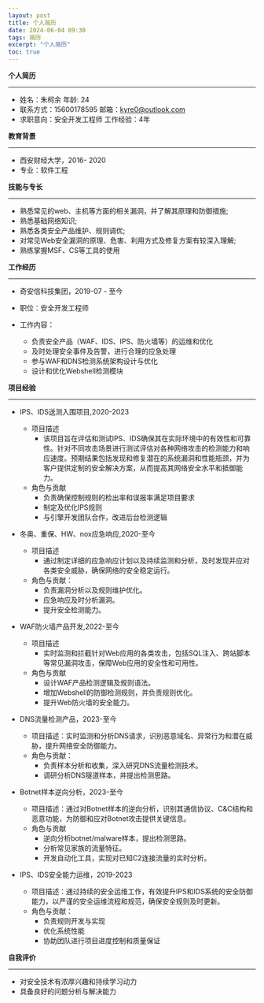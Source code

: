 ```yaml
---
layout: post
title: 个人简历
date: 2024-06-04 09:30
tags: 简历
excerpt: "个人简历"
toc: true
---
```

**个人简历**  
***
* 姓名：朱柯余                年龄:  24
* 联系方式：15600178595       邮箱：kyre0@outlook.com
* 求职意向：安全开发工程师     工作经验：4年  

**教育背景**  
***
* 西安财经大学，2016- 2020
* 专业：软件工程  

**技能与专长**  
***
* 熟悉常见的web、主机等方面的相关漏洞，并了解其原理和防御措施;
* 熟悉基础网络知识;
* 熟悉各类安全产品维护、规则调优;
* 对常见Web安全漏洞的原理、危害、利用方式及修复方案有较深入理解;
* 熟练掌握MSF、CS等工具的使用  

**工作经历**  
***
* 奇安信科技集团，2019-07 - 至今
* 职位：安全开发工程师  

* 工作内容：
  - 负责安全产品（WAF、IDS、IPS、防火墙等）的运维和优化
  - 及时处理安全事件及告警，进行合理的应急处理
  - 参与WAF和DNS检测系统架构设计与优化
  - 设计和优化Webshell检测模块 

**项目经验**
***  
* IPS、IDS送测入围项目,2020-2023  
  + 项目描述  
    - 该项目旨在评估和测试IPS、IDS确保其在实际环境中的有效性和可靠性。针对不同攻击场景进行测试评估对各种网络攻击的检测能力和响应速度。预期结果包括发现和修复潜在的系统漏洞和性能瓶颈，并为客户提供定制的安全解决方案，从而提高其网络安全水平和抵御能力。  
  + 角色与贡献  
    - 负责确保控制规则的检出率和误报率满足项目要求  
    - 制定及优化IPS规则  
    - 与引擎开发团队合作，改进后台检测逻辑

* 冬奥、重保、HW、nox应急响应,2020-至今
  + 项目描述
    - 通过制定详细的应急响应计划以及持续监测和分析，及时发现并应对各类安全威胁，确保网络的安全稳定运行。
  + 角色与贡献：
    - 负责漏洞分析以及规则维护优化。
    - 应急响应及时分析漏洞。
    - 提升安全检测能力。

* WAF防火墙产品开发,2022-至今                              
  + 项目描述  
    - 实时监测和拦截针对Web应用的各类攻击，包括SQL注入、跨站脚本等常见漏洞攻击，保障Web应用的安全性和可用性。
  + 角色与贡献
    - 设计WAF产品检测逻辑及规则语法。
    - 增加Webshell的防御检测规则，并负责规则优化。
    - 提升Web防火墙的安全能力。

* DNS流量检测产品，2023-至今                
  + 项目描述：实时监测和分析DNS请求，识别恶意域名、异常行为和潜在威胁，提升网络安全防御能力。
  + 角色与贡献：
    - 负责样本分析和收集，深入研究DNS流量检测技术。
    - 调研分析DNS隧道样本，并提出检测思路。

* Botnet样本逆向分析，2023-至今                     
  + 项目描述：通过对Botnet样本的逆向分析，识别其通信协议、C&C结构和恶意功能，为防御和应对Botnet攻击提供关键信息。
  + 角色与贡献  
    - 逆向分析botnet/malware样本，提出检测思路。
    - 分析常见家族的流量特征。
    - 开发自动化工具，实现对已知C2连接流量的实时分析。  

* IPS、IDS安全能力运维，2019-2023
  + 项目描述：通过持续的安全运维工作，有效提升IPS和IDS系统的安全防御能力，以严谨的安全运维流程和规范，确保安全规则及时更新。
  + 角色与贡献：
    - 负责规则开发与实现
    - 优化系统性能
    - 协助团队进行项目进度控制和质量保证  

**自我评价**  
***
* 对安全技术有浓厚兴趣和持续学习动力
* 具备良好的问题分析与解决能力

